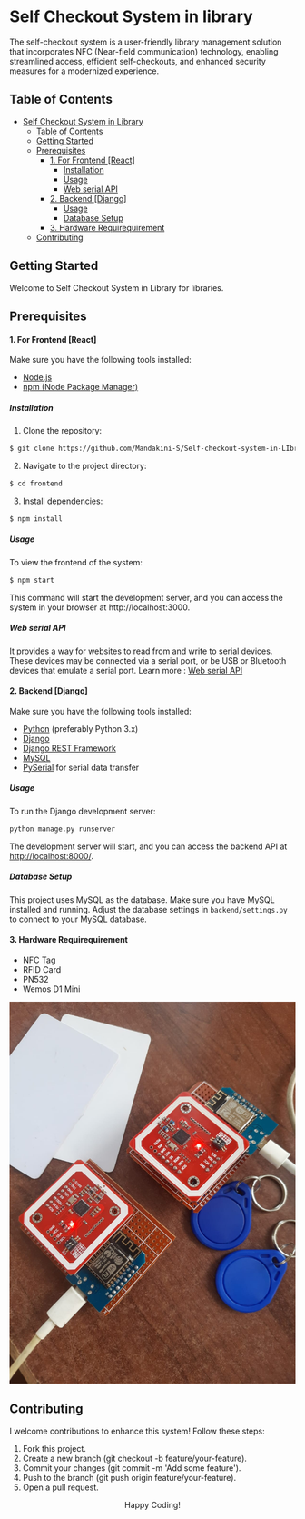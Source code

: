 # Self Checkout System in library

The self-checkout system is a user-friendly library management solution that incorporates NFC (Near-field communication) technology, enabling streamlined access, efficient self-checkouts, and enhanced security measures for a modernized experience.

## Table of Contents

- [Self Checkout System in Library](#self-checkout-system-in-library)
  - [Table of Contents](#table-of-contents)
  - [Getting Started](#getting-started)
  - [Prerequisites](#prerequisites)
      - [1. For Frontend \[React\]](#1-for-frontend-react)
        - [Installation](#installation)
        - [Usage](#usage)
        - [Web serial API](#web-serial-api)
      - [2. Backend \[Django\]](#2-backend-django)
        - [Usage](#usage-1)
        - [Database Setup](#database-setup)
      - [3. Hardware Requirequirement](#3-hardware-requirequirement)
  - [Contributing](#contributing)

## Getting Started

Welcome to Self Checkout System in Library for libraries.

## Prerequisites

#### 1. For Frontend [React]

Make sure you have the following tools installed:

- [Node.js](https://nodejs.org/)
- [npm (Node Package Manager)](https://www.npmjs.com/)

##### Installation

1. Clone the repository:

```bash
$ git clone https://github.com/Mandakini-S/Self-checkout-system-in-LIbrary
```

2. Navigate to the project directory:

```bash
$ cd frontend
```

3. Install dependencies:

```bash
$ npm install
```

##### Usage

To view the frontend of the system:

```bash
$ npm start
```
This command will start the development server, and you can access the system in your browser at http://localhost:3000.

##### Web serial API

It provides a way for websites to read from and write to serial devices. These devices may be connected via a serial port, or be USB or Bluetooth devices that emulate a serial port. Learn more : [Web serial API](https://developer.mozilla.org/en-US/docs/Web/API/Web_Serial_API)


#### 2. Backend [Django]


Make sure you have the following tools installed:
- [Python](https://www.python.org/) (preferably Python 3.x)
- [Django](https://www.djangoproject.com/)
- [Django REST Framework](https://www.django-rest-framework.org/)
- [MySQL](https://www.mysql.com/)
- [PySerial](https://pyserial.readthedocs.io/en/latest/index.html) for serial data transfer

##### Usage

To run the Django development server:

  ```bash
  python manage.py runserver
  ```

The development server will start, and you can access the backend API at [http://localhost:8000/](http://localhost:8000/).


##### Database Setup

This project uses MySQL as the database. Make sure you have MySQL installed and running. Adjust the database settings in `backend/settings.py` to connect to your MySQL database.

#### 3. Hardware Requirequirement

- NFC Tag
- RFID Card
- PN532
- Wemos D1 Mini

![Hardware](./Assets/hardware.jpeg)

## Contributing
I welcome contributions to enhance this system! Follow these steps:

1. Fork this project.
2. Create a new branch (git checkout -b feature/your-feature).
3. Commit your changes (git commit -m 'Add some feature').
4. Push to the branch (git push origin feature/your-feature).
5. Open a pull request.

<div style="text-align: center;">Happy Coding!</div>
